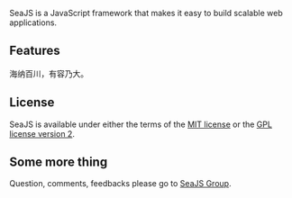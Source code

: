 
SeaJS is a JavaScript framework that makes it easy to build scalable web applications.

## Features

海纳百川，有容乃大。

## License

SeaJS is available under either the terms of the [MIT license](https://github.com/tannhu/jsface/blob/master/MIT-LICENSE.txt)
or the [GPL license version 2](http://www.gnu.org/licenses/gpl-2.0.txt).

## Some more thing

Question, comments, feedbacks please go to [SeaJS Group](http://groups.google.com/group/seajs).
